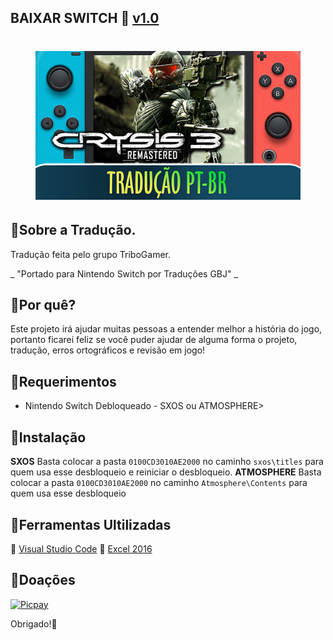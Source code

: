 ## BAIXAR SWITCH :link: [v1.0](https://drive.google.com/file/d/1jlmQR_Nv6MmxRzU9-RVeppFOHmSz4MKJ/view?usp=sharing)

<h1 align="center"><figure>
  <img src="Crisis3.png">
</figure></h1>

## :small_blue_diamond:Sobre a Tradução.

Tradução feita pelo grupo TriboGamer.

_ "Portado para Nintendo Switch por Traduções GBJ" _

## :small_blue_diamond:Por quê?

Este projeto irá ajudar muitas pessoas a entender melhor a história do jogo, portanto ficarei feliz se você puder ajudar de alguma forma o projeto, tradução, erros ortográficos e revisão em jogo!

## :small_blue_diamond:Requerimentos

- Nintendo Switch Debloqueado - SXOS ou ATMOSPHERE>

## :small_blue_diamond:Instalação

**SXOS** Basta colocar a pasta ```0100CD3010AE2000``` no caminho ```sxos\titles``` para quem usa esse desbloqueio e reiniciar o desbloqueio.
**ATMOSPHERE** Basta colocar a pasta ```0100CD3010AE2000``` no caminho ```Atmosphere\Contents``` para quem usa esse desbloqueio

## :small_blue_diamond:Ferramentas Ultilizadas

:link: [Visual Studio Code](https://code.visualstudio.com)
:link: [Excel 2016](https://www.office.com/?omkt=pt-br)

## :small_blue_diamond:Doações

[![Picpay](https://i.ibb.co/cYcsCnZ/hhhh.png)](https://picpay.me/gilsongbj)

Obrigado!:wave:
